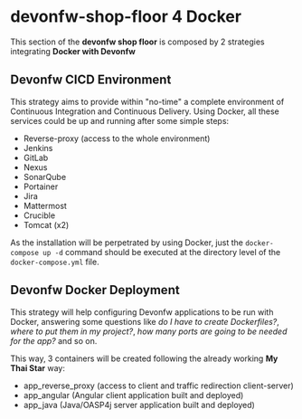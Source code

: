 # devonfw-shop-floor 4 Docker

This section of the **devonfw shop floor** is composed by 2 strategies integrating **Docker with Devonfw**
## Devonfw CICD Environment

This strategy aims to provide within "no-time" a complete environment of Continuous Integration and Continuous Delivery. Using Docker, all these services could be up and running after some simple steps:
- Reverse-proxy (access to the whole environment)
- Jenkins
- GitLab
- Nexus
- SonarQube
- Portainer
- Jira
- Mattermost
- Crucible
- Tomcat (x2)

As the installation will be perpetrated by using Docker, just the `docker-compose up -d` command should be executed at the directory level of the `docker-compose.yml` file.

## Devonfw Docker Deployment

This strategy will help configuring Devonfw applications to be run with Docker, answering some questions like _do I have to create Dockerfiles?_, _where to put them in my project?_, _how many ports are going to be needed for the app?_ and so on.

This way, 3 containers will be created following the already working **My Thai Star** way:
- app_reverse_proxy (access to client and traffic redirection client-server)
- app_angular (Angular client application built and deployed)
- app_java (Java/OASP4j server application built and deployed)
